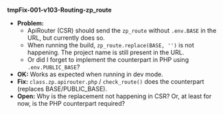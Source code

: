 
**tmpFix-001-v103-Routing-zp_route**
- **Problem:**
  - ApiRouter (CSR) should send the `zp_route` without `.env.BASE` in the URL, but currently does so.
  - When running the build, `zp_route.replace(BASE, '')` is not happening. The project name is still present in the URL.
  - Or did I forget to implement the counterpart in PHP using `.env.PUBLIC_BASE`?
- **OK:** Works as expected when running in dev mode.
- **Fix:** `class.zp.apirouter.php` / `check_route()` does the counterpart (replaces BASE/PUBLIC_BASE).
- **Open:** Why is the replacement not happening in CSR? Or, at least for now, is the PHP counterpart required?
